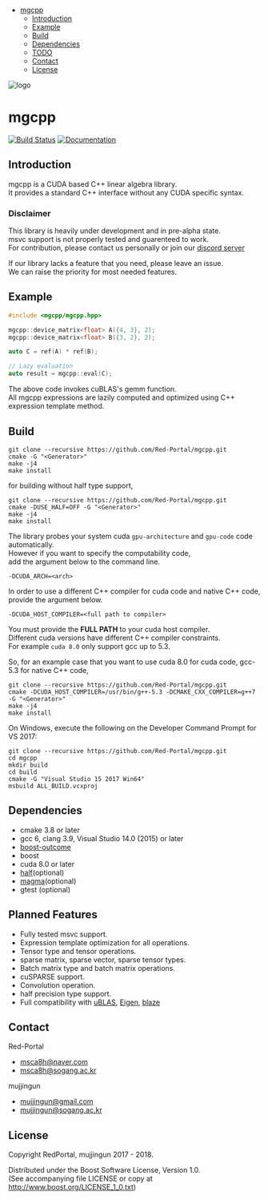 - [mgcpp](#org8251436)
  - [Introduction](#org9dd78d2)
  - [Example](#orga8a25a1)
  - [Build](#org0bb6aa9)
  - [Dependencies](#orgd700710)
  - [TODO](#org6fefac1)
  - [Contact](#orgb25347e)
  - [License](#org9d65126)


<a id="org8251436"></a>

![logo](https://github.com/MGfoundation/mgcpp/blob/master/docs/logo.png)

# mgcpp
[![Build Status](https://travis-ci.org/MGfoundation/mgcpp.svg?branch=master)](https://travis-ci.org/MGfoundation/mgcpp)
[![Documentation](https://codedocs.xyz/MGfoundation/mgcpp.svg)](https://codedocs.xyz/MGfoundation/mgcpp/)

<a id="org9dd78d2"></a>

## Introduction

mgcpp is a CUDA based C++ linear algebra library. <br />
It provides a standard C++ interface without any CUDA specific syntax. <br />


### Disclaimer 

This library is heavily under development and in pre-alpha state.<br />
msvc support is not properly tested and guarenteed to work. <br />
For contribution, please contact us personally or join our [discord server](https://discord.gg/k5bxQT) <br />

If our library lacks a feature that you need, please leave an issue. <br />
We can raise the priority for most needed features.


<a id="orga8a25a1"></a>

## Example

```C++
#include <mgcpp/mgcpp.hpp>

mgcpp::device_matrix<float> A({4, 3}, 2);
mgcpp::device_matrix<float> B({3, 2}, 2);

auto C = ref(A) * ref(B);

// Lazy evaluation
auto result = mgcpp::eval(C);

```

The above code invokes cuBLAS's gemm function. <br />
All mgcpp expressions are lazily computed and optimized using C++ expression template method.


<a id="org0bb6aa9"></a>

## Build

```shell
git clone --recursive https://github.com/Red-Portal/mgcpp.git
cmake -G "<Generator>"
make -j4
make install
```

for building without half type support,

```shell
git clone --recursive https://github.com/Red-Portal/mgcpp.git
cmake -DUSE_HALF=OFF -G "<Generator>"
make -j4
make install
```

The library probes your system cuda ```gpu-architecture``` and ```gpu-code``` code automatically. <br />
However if you want to specify the computability code, <br />
add the argument below to the command line. 

``` shell
-DCUDA_ARCH=<arch>
```

In order to use a different C++ compiler for cuda code and native C++ code, <br />
provide the argument below.

``` shell
-DCUDA_HOST_COMPILER=<full path to compiler>
```

You must provide the __FULL PATH__ to your cuda host compiler. <br />
Different cuda versions have different C++ compiler constraints. <br />
For example ```cuda 8.0``` only support gcc up to 5.3.

So, for an example case that you want to use cuda 8.0 for cuda code, gcc-5.3 for native C++ code,

```shell
git clone --recursive https://github.com/Red-Portal/mgcpp.git
cmake -DCUDA_HOST_COMPILER=/usr/bin/g++-5.3 -DCMAKE_CXX_COMPILER=g++7 -G "<Generator>"
make -j4
make install
```

On Windows, execute the following on the Developer Command Prompt for VS 2017:
```shell
git clone --recursive https://github.com/Red-Portal/mgcpp.git
cd mgcpp
mkdir build
cd build
cmake -G "Visual Studio 15 2017 Win64"
msbuild ALL_BUILD.vcxproj
```

<a id="orgd700710"></a>

## Dependencies

-   cmake 3.8 or later
-   gcc 6, clang 3.9, Visual Studio 14.0 (2015) or later
-   [boost-outcome](https://github.com/ned14/boost-outcome)
-   boost
-   cuda 8.0 or later
-   [half](http://half.sourceforge.net/index.html)(optional)
-   [magma](http://icl.cs.utk.edu/magma/)(optional)
-   gtest (optional)


<a id="org6fefac1"></a>

## Planned Features

- Fully tested msvc support.
- Expression template optimization for all operations.
- Tensor type and tensor operations.
- sparse matrix, sparse vector, sparse tensor types.
- Batch matrix type and batch matrix operations.
- cuSPARSE support.
- Convolution operation.
- half precision type support.
- Full compatibility with [uBLAS](http://www.boost.org/doc/libs/1_59_0/libs/numeric/ublas/doc/), [Eigen](http://eigen.tuxfamily.org/index.php?title=Main_Page), [blaze](https://bitbucket.org/blaze-lib/blaze)


<a id="orgb25347e"></a>

## Contact

Red-Portal
-   msca8h@naver.com
-   msca8h@sogang.ac.kr

mujjingun
-   mujjingun@gmail.com
-   mujjingun@sogang.ac.kr


<a id="org9d65126"></a>

## License

Copyright RedPortal, mujjingun 2017 - 2018.

Distributed under the Boost Software License, Version 1.0. <br />
(See accompanying file LICENSE or copy at <http://www.boost.org/LICENSE_1_0.txt>)
